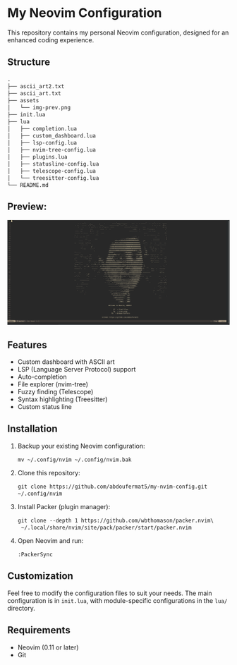 # My Neovim Configuration

This repository contains my personal Neovim configuration, designed for an enhanced coding experience.

## Structure

```
.
├── ascii_art2.txt
├── ascii_art.txt
├── assets
│   └── img-prev.png
├── init.lua
├── lua
│   ├── completion.lua
│   ├── custom_dashboard.lua
│   ├── lsp-config.lua
│   ├── nvim-tree-config.lua
│   ├── plugins.lua
│   ├── statusline-config.lua
│   ├── telescope-config.lua
│   └── treesitter-config.lua
└── README.md

```

## Preview:

![img-prev](./assets/img-prev.png)

## Features

- Custom dashboard with ASCII art
- LSP (Language Server Protocol) support
- Auto-completion
- File explorer (nvim-tree)
- Fuzzy finding (Telescope)
- Syntax highlighting (Treesitter)
- Custom status line

## Installation

1. Backup your existing Neovim configuration:
   ```
   mv ~/.config/nvim ~/.config/nvim.bak
   ```

2. Clone this repository:
   ```
   git clone https://github.com/abdoufermat5/my-nvim-config.git ~/.config/nvim
   ```

3. Install Packer (plugin manager):
   ```
   git clone --depth 1 https://github.com/wbthomason/packer.nvim\
    ~/.local/share/nvim/site/pack/packer/start/packer.nvim
   ```

4. Open Neovim and run:
   ```
   :PackerSync
   ```

## Customization

Feel free to modify the configuration files to suit your needs. The main configuration is in `init.lua`, with module-specific configurations in the `lua/` directory.

## Requirements

- Neovim (0.11 or later)
- Git

